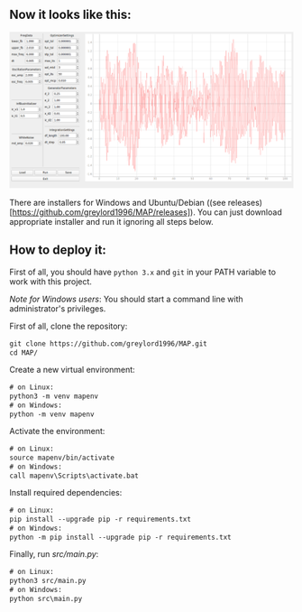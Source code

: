## Now it looks like this:

![](data/demo.png)

There are installers for Windows and Ubuntu/Debian ((see releases)[https://github.com/greylord1996/MAP/releases]). You can just download appropriate installer and run it ignoring all steps below.

## How to deploy it:

First of all, you should have ```python 3.x``` and ```git``` in your PATH variable to work with this project.

*Note for Windows users*: You should start a command line with administrator's privileges. 

First of all, clone the repository:

    git clone https://github.com/greylord1996/MAP.git
    cd MAP/

Create a new virtual environment:

    # on Linux:
    python3 -m venv mapenv
    # on Windows:
    python -m venv mapenv

Activate the environment:

    # on Linux:
    source mapenv/bin/activate
    # on Windows:
    call mapenv\Scripts\activate.bat

Install required dependencies:

    # on Linux:
    pip install --upgrade pip -r requirements.txt
    # on Windows:
    python -m pip install --upgrade pip -r requirements.txt

Finally, run *src/main.py*:

    # on Linux:
    python3 src/main.py
    # on Windows:
    python src\main.py

